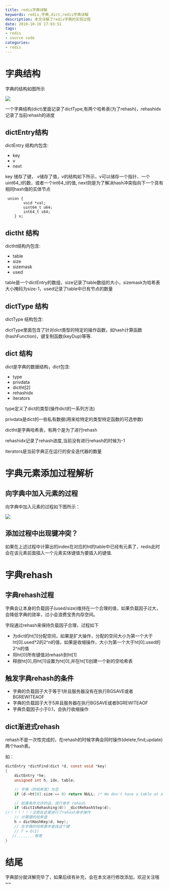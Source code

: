 ```yaml
---
title: redis字典详解
keywords: redis,字典,dict,redis字典详解
description: 本文详解了redis字典的实现过程
date: 2018-10-16 17:03:51
tags:
- redis
- source code
categories: 
- redis
---
```


# 字典结构
字典的结构如图所示

![](http://ord4xgm8c.bkt.clouddn.com/18-10-16/20844585.jpg)

一个字典结构(dict)里面记录了dictType,有两个哈希表(为了rehash)，rehashidx记录了当前rehash的进度

## dictEntry结构
dictEntry 结构内包含:

- key
- v
- next

key 储存了键， v储存了值，v的结构如下所示，v可以储存一个指针、一个uint64_t的数，或者一个int64_t的值, next则是为了解决hash冲突指向下一个具有相同hash值的实体节点

```
 union {
        void *val;
        uint64_t u64;
        int64_t s64;
    } v;
```

## dictht 结构

dictht结构内包含:

- table
- size
- sizemask
- used

table是一个dictEntry的数组，size记录了table数组的大小，sizemask为哈希表大小掩码为size-1，used记录了table中已有节点的数量

## dictType 结构

dictType 结构包含:

dictType里面包含了针对dict类型的特定的操作函数，如hash计算函数(hashFunction)，键复制函数(keyDup)等等.

## dict 结构
dict是字典的数据结构，dict包含:
- type
- privdata
- dictht[2]
- rehashidx
- iterators

type定义了dict的类型(操作dict的一系列方法)

privdata是dict的一些私有数据(用来给特定的类型特定函数的可选参数)

dictht是字典哈希表，有两个是为了进行rehash

rehashidx记录了rehash进度,当前没有进行rehash的时候为-1

iterators是当前字典正在运行的安全迭代器的数量

# 字典元素添加过程解析

## 向字典中加入元素的过程

向字典中加入元素的过程如下图所示：

![](http://ord4xgm8c.bkt.clouddn.com/18-10-16/10173922.jpg)

## 添加过程中出现键冲突？

如果在上述过程中计算出的index在对应的ht的table中已经有元素了，redis此时会在该元素前面插入一个元素实体键值为要插入的键值.

# 字典rehash

## 字典rehash过程

字典会让本身的负载因子(used/size)维持在一个合理的值，如果负载因子过大，会降低字典的效率，过小会浪费宝贵内存空间。

字段通过rehash来保持负载因子合理，过程如下

- 为dict的ht[1]分配空间，如果是扩大操作，分配的空间大小为第一个大于ht[0].used*2的2^n的值，如果是收缩操作，大小为第一个大于ht[0].used的2^n的值
- 将ht[0]所有键值对rehash到ht[1]
- 释放ht[0],将ht[1]设置为ht[0],并在ht[1]创建一个新的空哈希表

## 触发字典rehash的条件

- 字典的负载因子大于等于1并且服务器没有在执行BGSAVE或者BGREWITEAOF
- 字典的负载因子大于5并且服务器在执行BGSAVE或者BGREWITEAOF
- 字典负载因子小于0.1，会执行收缩操作

## dict渐进式rehash

rehash不是一次性完成的，在rehash的时候字典会同时操作(delete,find,update)两个hash表。

如：
```c
dictEntry *dictFind(dict *d, const void *key)
{
    dictEntry *he;
    unsigned int h, idx, table;

    // 字典（的哈希表）为空
    if (d->ht[0].size == 0) return NULL; /* We don't have a table at all */

    // 如果条件允许的话，进行单步 rehash
    if (dictIsRehashing(d)) _dictRehashStep(d);
//！！！！！！注意在这里进行了rehash单步操作
    // 计算键的哈希值
    h = dictHashKey(d, key);
    // 在字典的哈希表中查找这个键
    // T = O(1)
   //........等等
}
```

# 结尾
字典部分就详解完毕了，如果后续有补充，会在本文进行修改添加，欢迎关注哦~~